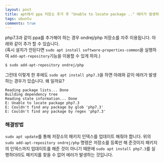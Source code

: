 ```yaml
---
layout: post
title: apt에서 ppa 저장소 추가 후 "Unable to locate package .." 에러가 발생하는 경우
tags: ubuntu
comments: true
---
```

    
php7.3과 같이 ppa를 추가해야 하는 경우 ondrej/php 저장소를 자주 이용됩니다. 아래와 같이 추가 할 수 있습니다.    
(혹시 설치가 안된다면 ```sudo apt install software-properties-common```을 실행하여 ```add-apt-repository```기능을 이용할 수 있게 하자.)     
    
```
$ sudo add-apt-repository ondrej/php
```
    
그런데 이렇게 한 후에도 ```sudo apt install php7.3```을 하면 아래와 같이 에러가 발생하는 경우가 있습니다. 왜 일까요?     
    
```
Reading package lists... Done
Building dependency tree       
Reading state information... Done
E: Unable to locate package php7.3
E: Couldn't find any package by glob 'php7.3'
E: Couldn't find any package by regex 'php7.3'
```
      
### 해결방법
```sudo apt update```를 통해 저장소의 패키지 인덱스를 업데이트 해줘야 합니다. 위의 ```sudo add-apt-repository ondrej/php``` 명령은 저장소를 등록만 해 준것이지 패키지의 인덱스까지 업데이트를 해준 것이 아니기 때문에 ```sudo apt install php7.3```를 실행하더라도 패키지를 찾을 수 없어 에러가 발생하는 것입니다.
     